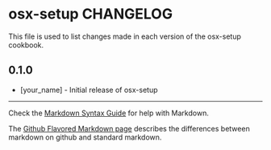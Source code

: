 osx-setup CHANGELOG
===================

This file is used to list changes made in each version of the osx-setup cookbook.

0.1.0
-----
- [your_name] - Initial release of osx-setup

- - -
Check the [Markdown Syntax Guide](http://daringfireball.net/projects/markdown/syntax) for help with Markdown.

The [Github Flavored Markdown page](http://github.github.com/github-flavored-markdown/) describes the differences between markdown on github and standard markdown.
